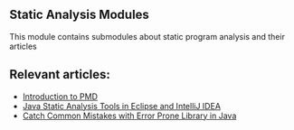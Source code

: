 ## Static Analysis Modules

This module contains submodules about static program analysis and their articles

## Relevant articles:

- [Introduction to PMD](https://www.baeldung.com/pmd)
- [Java Static Analysis Tools in Eclipse and IntelliJ IDEA](https://www.baeldung.com/java-static-analysis-tools)
- [Catch Common Mistakes with Error Prone Library in Java](https://www.baeldung.com/java-error-prone-library)
